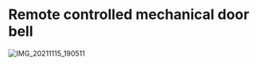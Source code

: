 # Remote controlled mechanical door bell


![IMG_20211115_190511](https://user-images.githubusercontent.com/20777524/141826074-68637c79-ac3f-4810-96c6-5a313302afd0.jpg)
